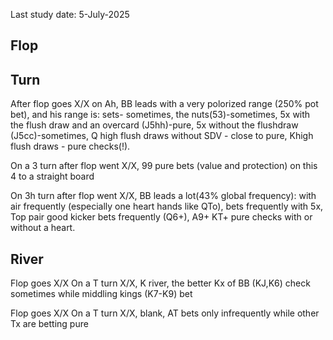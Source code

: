 Last study date: 5-July-2025

## Flop



## Turn

After flop goes X/X on Ah, BB leads with a very polorized range (250% pot bet), and his range is: sets- sometimes, the nuts(53)-sometimes, 5x with the flush draw and an overcard (J5hh)-pure, 5x without the flushdraw (J5cc)-sometimes, Q high flush draws without SDV - close to pure, Khigh flush draws - pure checks(!).

On a 3 turn after flop went X/X, 99 pure bets (value and protection) on this 4 to a straight board

On 3h turn after flop went X/X, BB leads a lot(43% global frequency): with air frequently (especially one heart hands like QTo), bets frequently with 5x, Top pair good kicker bets frequently (Q6+), A9+ KT+ pure checks with or without a heart.

## River

Flop goes X/X On a T turn X/X, K river, the better Kx of BB (KJ,K6) check sometimes while middling kings (K7-K9) bet 

Flop goes X/X On a T turn X/X, blank, AT bets only infrequently while other Tx are betting pure


